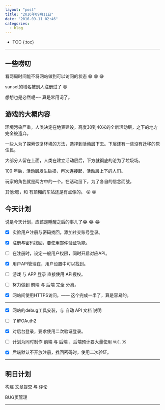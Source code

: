 ```yaml
---
layout: "post"
title: "2016年09月11日"
date: "2016-09-11 02:46"
categories:
  - blog
---
```


* TOC
{:toc}

---

## 一些唠叨

看两周时间能不将网站做到可以访问的状态 😁 😁 😁

sunset的域名被别人注册过了 😞

想想也是必然呢~~ 算是常用词了。

## 游戏的大概内容

环境污染严重，人类决定在地表建设，高度30到40米的全新活动层，之下的地方完全被遗弃。

一些人为了探索恢复环境的方法，选择到活动层下去。下层还有一些没有迁移的原住民。

大部分人留在上面，人类在建立活动层后，下方就彻底的沦为了垃圾场。

100 年后，活动层发生破损，再次连接起，活动层上下的人们。

玩家的角色就是两方中的一个。在活动层下，为了各自的信念而战。

其他:嗯，和 有顶棚的车站还是有点像的。 😜 😜



## 今天计划

说是今天计划，应该是睡醒之后的事儿了😂 😂 😂


- [x] 实验用户注册与密码找回，添加社交账号登录。

- [x] 注册与密码找回，要使用邮件验证功能。

- [ ] 在注册时，设定一般用户权限，同时开启对应API。

- [x] 用户API管理在，用户设置中可以找到。

- [ ] 游戏 与 APP 登录 直接使用 API授权。

- [ ] 努力做到 前端 与 后端 完全 分离。

- [x] 网站间使用HTTPS访问。—— 这个完成一半了，算是容易的。

-----

- [x] 网站的debug工具安装，与 自动 API 文档 说明

- [ ] 了解OAuth2

- [x] 对后台登录，要求使用二次验证登录。

- [ ] 计划为同时制作 前端 与 后端 ，后端预计要大量使用 `VUE.JS`

- [x] 后端默认不开放注册，找回密码时，使用二次验证。


------


## 明日计划

构建 文章提交 与  评论

BUG页管理

----
